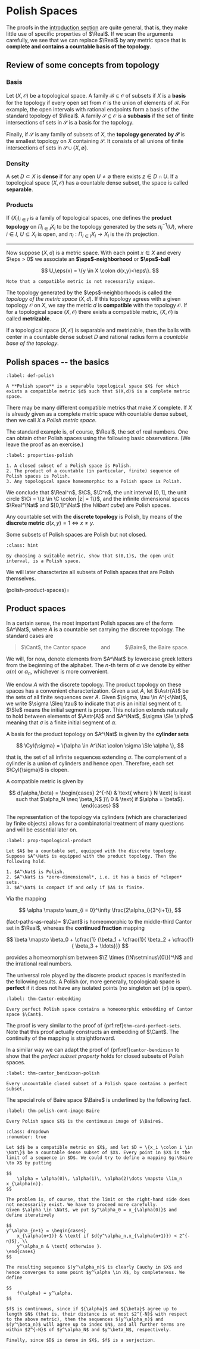 # Polish Spaces

The proofs in the [introduction section](#perfect) are quite general, that is, they make little use of specific properties of $\Real$. If we scan the arguments carefully, we see that we can replace $\Real$ by any metric space that is **complete and contains a countable basis of the topology**.

## Review of some concepts from topology

### Basis

Let $(X, \mathcal{O})$ be a topological space. A family $\mathcal{B} \subseteq \mathcal{O}$ of subsets if $X$ is a **basis** for the topology if every open set from $\mathcal{O}$ is the union of elements of $\mathcal{B}$. For example, the open intervals with rational endpoints form a basis of the standard topology of $\Real$. A family $\mathcal{S} \subseteq \mathcal{O}$ is a **subbasis** if the set of finite intersections of sets in $\mathcal{S}$ is a basis for the topology.

Finally, if $\mathcal{S}$ is any family of subsets of $X$, the **topology generated by $\mathcal{S}$** is the smallest topology on $X$ containing $\mathcal{S}$. It consists of all unions of finite intersections of sets in $\mathcal{S} \cup \{X,\emptyset\}$.

### Density

A set $D \subset X$ is **dense** if for any open $U \neq \emptyset$ there exists $z \in D \cap U$. If a topological space $(X, \mathcal{O})$ has a countable dense subset, the space is called **separable**.

### Products

If $(X_i)_{i \in I}$ is a family of topological spaces, one defines the **product topology** on $\Pi_{i \in I} X_i$ to be the topology generated by the sets $\pi_i^{-1}(U)$, where $i \in I$, $U \subseteq X_i$ is open, and $\pi_i: \Pi_{i \in I} X_i \to X_i$ is the $i$th projection.

---

Now suppose $(X,d)$ is a metric space. With each point $x \in X$ and every $\eps > 0$ we associate an **$\eps$-neighborhood** or **$\eps$-ball**

$$
U_\eps(x) = \{y \in X \colon d(x,y)<\eps\}.
$$

```{margin}
Note that a compatible metric is not necessarily unique.
```

The topology generated by the $\eps$-neighborhoods is called the *topology of the metric space* $(X,d)$. If this topology agrees with a given topology $\mathcal{O}$ on $X$, we say the metric $d$ is **compatible** with the topology $\mathcal{O}$. If for a topological space $(X, \mathcal{O})$ there exists a compatible metric, $(X, \mathcal{O})$ is called **metrizable**.

If a topological space $(X,\mathcal{O})$ is separable and metrizable, then the balls with center in a countable dense subset $D$ and rational radius form a _countable base of the topology_.

## Polish spaces -- the basics

```{prf:definition}
:label: def-polish

A **Polish space** is a separable topological space $X$ for which exists a compatible metric $d$ such that $(X,d)$ is a complete metric space.
```

There may be many different compatible metrics that make $X$ complete. If $X$ is already given as a complete metric space with countable dense subset, then we call $X$ a _Polish metric space_.

The standard example is, of course, $\Real$, the set of real numbers. One can obtain other Polish spaces using the following basic observations. (We leave the proof as an exercise.)

```{prf:proposition}
:label: properties-polish

1. A closed subset of a Polish space is Polish.
2. The product of a countable (in particular, finite) sequence of Polish spaces is Polish.
3. Any topological space homeomorphic to a Polish space is Polish.
```

We conclude that $\Real^n$, $\C$, $\C^n$, the unit interval $[0,1]$, the unit circle $\Ci = \{z \in \C \colon |z| = 1\}$, and the infinite dimensional spaces $\Real^\Nat$ and $[0,1]^\Nat$ (the _Hilbert cube_) are Polish spaces.

Any countable set with the **discrete topology** is Polish, by means of the **discrete metric** $d(x,y) = 1 \: \Leftrightarrow \: x \neq y$.

Some subsets of Polish spaces are Polish but not closed.

```{admonition} Exercise
:class: hint

By choosing a suitable metric, show that $(0,1)$, the open unit interval, is a Polish space.
```

We will later characterize all subsets of Polish spaces that are Polish themselves.

(polish-product-spaces)=
## Product spaces

In a certain sense, the most important Polish spaces are of the form $A^\Nat$, where $A$ is a countable set carrying the discrete topology. The standard cases are

> $\Cant$, the Cantor space $\qquad$ and $\qquad$ $\Baire$, the Baire space.

We will, for now, denote elements from $A^\Nat$ by lowercase greek letters from the beginning of the alphabet. The $n$-th term of $\alpha$ we denote by either $\alpha(n)$ or $\alpha_n$, whichever is more convenient.

We endow $A$ with the discrete topology.
The product topology on these spaces has a convenient characterization. Given a set $A$, let $\Astr{A}$ be the sets of all finite sequences over $A$.
Given $\sigma, \tau \in A^{<\Nat}$, we write $\sigma \Sleq \tau$ to indicate that $\sigma$ is an initial segment of $\tau$. $\Sle$ means the initial segment is proper. This notation extends naturally to hold between elements of $\Astr{A}$ and $A^\Nat$, $\sigma \Sle \alpha$ meaning that $\sigma$ is a finite initial segment of $\alpha$.

A basis for the product topology on $A^\Nat$ is given by the **cylinder sets**

$$
\Cyl{\sigma} = \{\alpha \in A^\Nat \colon \sigma \Sle \alpha \},
$$

that is, the set of all infinite sequences extending $\sigma$. The complement of a cylinder is a union of cylinders and hence open. Therefore, each set $\Cyl{\sigma}$ is clopen.

A compatible metric is given by

$$
d(\alpha,\beta) = \begin{cases}
    2^{-N} & \text{ where } N \text{ is least such that $\alpha_N \neq \beta_N$ }\\
    0 & \text{ if $\alpha = \beta$}.
\end{cases}
$$

The representation of the topology via cylinders (which are characterized by finite objects) allows for a combinatorial treatment of many questions and will be essential later on.

```{prf:proposition} Topological properties of $A^\Nat$
:label: prop-topological-product

Let $A$ be a countable set, equipped with the discrete topology. Suppose $A^\Nat$ is equipped with the product topology. Then the following hold.

1. $A^\Nat$ is Polish.
2. $A^\Nat$ is *zero-dimensional*, i.e. it has a basis of *clopen* sets.
3. $A^\Nat$ is compact if and only if $A$ is finite.
```

Via the mapping

$$
\alpha \mapsto \sum_{i = 0}^\infty \frac{2\alpha_i}{3^{i+1}},
$$

(fact-paths-as-reals)=
$\Cant$ is homeomorphic to the middle-third Cantor set in $\Real$, whereas the **continued fraction** mapping

$$
\beta \mapsto \beta_0 + \cfrac{1}
        {\beta_1 + \cfrac{1}{
                \beta_2 + \cfrac{1}{
                        \beta_3 + \ldots}}}
$$

provides a homeomorphism between $\Z \times (\N\setminus\{0\})^\N$ and the irrational real numbers.

The universal role played by the discrete product spaces is manifested in the following results. A Polish (or, more generally, topological) space is **perfect** if it does not have any isolated points (no singleton set $\{x\}$ is open).

```{prf:theorem}
:label: thm-Cantor-embedding

Every perfect Polish space contains a homeomorphic embedding of Cantor space $\Cant$.
```

The proof is very similar to the proof of {prf:ref}`thm-card-perfect-sets`. Note that this proof actually constructs an embedding of $\Cant$. The continuity of the mapping is straightforward.

In a similar way we can adapt the proof of {prf:ref}`cantor-bendixson` to show that the _perfect subset property_ holds for closed subsets of Polish spaces.

```{prf:theorem} Cantor-Bendixson Theorem for Polish spaces
:label: thm-cantor_bendixson-polish

Every uncountable closed subset of a Polish space contains a perfect subset.
```

The special role of Baire space $\Baire$ is underlined by the following fact.

```{prf:theorem}
:label: thm-polish-cont-image-Baire

Every Polish space $X$ is the continuous image of $\Baire$.
```

```{prf:proof}
:class: dropdown
:nonumber: true

Let $d$ be a compatible metric on $X$, and let $D = \{x_i \colon i \in \Nat\}$ be a countable dense subset of $X$. Every point in $X$ is the limit of a sequence in $D$. We could try to define a mapping $g:\Baire \to X$ by putting

$$
    \alpha = \alpha(0)\, \alpha(1)\, \alpha(2)\dots \mapsto \lim_n x_{\alpha(n)}.
$$

The problem is, of course, that the limit on the right-hand side does not necessarily exist. We have to proceed more carefully.
Given $\alpha \in \Nat$, we put $y^\alpha_0 = x_{\alpha(0)}$ and
define iteratively

$$
y^\alpha_{n+1} = \begin{cases}
    x_{\alpha(n+1)} & \text{ if $d(y^\alpha_n,x_{\alpha(n+1)}) < 2^{-n}$}, \\
    y^\alpha_n & \text{ otherwise }.
\end{cases}
$$

The resulting sequence $(y^\alpha_n)$ is clearly Cauchy in $X$ and hence converges to some point $y^\alpha \in X$, by completeness. We define

$$
    f(\alpha) = y^\alpha.
$$

$f$ is continuous, since if ${\alpha}$ and ${\beta}$ agree up to length $N$ (that is, their distance is at most $2^{-N}$ with respect to the above metric), then the sequences $(y^\alpha_n)$ and $(y^\beta_n)$ will agree up to index $N$, and all further terms are within $2^{-N}$ of $y^\alpha_N$ and $y^\beta_N$, respectively.

Finally, since $D$ is dense in $X$, $f$ is a surjection.
```
